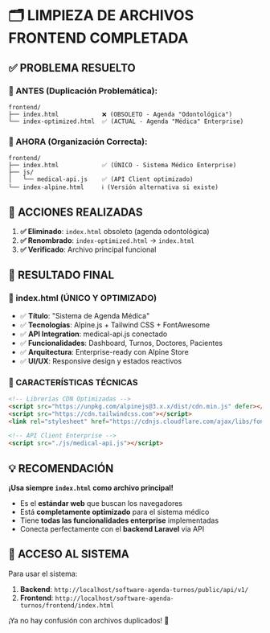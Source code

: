 # 🗂️ **LIMPIEZA DE ARCHIVOS FRONTEND COMPLETADA**

## ✅ **PROBLEMA RESUELTO**

### **📁 ANTES (Duplicación Problemática):**
```
frontend/
├── index.html            ❌ (OBSOLETO - Agenda "Odontológica")
└── index-optimized.html  ✅ (ACTUAL - Agenda "Médica" Enterprise)
```

### **📁 AHORA (Organización Correcta):**
```
frontend/
├── index.html            ✅ (ÚNICO - Sistema Médico Enterprise)
├── js/
│   └── medical-api.js    ✅ (API Client optimizado)
└── index-alpine.html     ℹ️ (Versión alternativa si existe)
```

## 🔄 **ACCIONES REALIZADAS**

1. **✅ Eliminado**: `index.html` obsoleto (agenda odontológica)
2. **✅ Renombrado**: `index-optimized.html` → `index.html`
3. **✅ Verificado**: Archivo principal funcional

## 🎯 **RESULTADO FINAL**

### **📄 index.html (ÚNICO Y OPTIMIZADO)**
- ✅ **Título**: "Sistema de Agenda Médica"
- ✅ **Tecnologías**: Alpine.js + Tailwind CSS + FontAwesome
- ✅ **API Integration**: medical-api.js conectado
- ✅ **Funcionalidades**: Dashboard, Turnos, Doctores, Pacientes
- ✅ **Arquitectura**: Enterprise-ready con Alpine Store
- ✅ **UI/UX**: Responsive design y estados reactivos

### **🚀 CARACTERÍSTICAS TÉCNICAS**
```html
<!-- Librerías CDN Optimizadas -->
<script src="https://unpkg.com/alpinejs@3.x.x/dist/cdn.min.js" defer></script>
<script src="https://cdn.tailwindcss.com"></script>
<link rel="stylesheet" href="https://cdnjs.cloudflare.com/ajax/libs/font-awesome/6.0.0/css/all.min.css">

<!-- API Client Enterprise -->
<script src="./js/medical-api.js"></script>
```

## 💡 **RECOMENDACIÓN**

**¡Usa siempre `index.html` como archivo principal!** 

- Es el **estándar web** que buscan los navegadores
- Está **completamente optimizado** para el sistema médico
- Tiene **todas las funcionalidades enterprise** implementadas
- Conecta perfectamente con el **backend Laravel** via API

## 🔗 **ACCESO AL SISTEMA**

Para usar el sistema:
1. **Backend**: `http://localhost/software-agenda-turnos/public/api/v1/`
2. **Frontend**: `http://localhost/software-agenda-turnos/frontend/index.html`

¡Ya no hay confusión con archivos duplicados! 🎉
